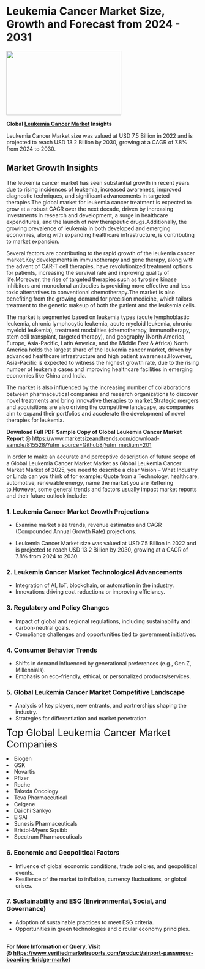 <H1>Leukemia Cancer Market Size, Growth and Forecast from 2024 - 2031</H1><img class="aligncenter size-medium wp-image-584254" src="https://thirdeyenews.in/wp-content/uploads/2024/09/Global-Market-Research-300x168.jpeg" alt="" width="300" height="168" /><p><strong>Global&nbsp;<a href="https://www.marketsizeandtrends.com/download-sample/815528/?utm_source=Github8j?utm_medium=201">Leukemia Cancer Market</a> Insights</strong></p><p>Leukemia Cancer Market size was valued at USD 7.5 Billion in 2022 and is projected to reach USD 13.2 Billion by 2030, growing at a CAGR of 7.8% from 2024 to 2030.</p><p><h2>Market Growth Insights</h2> <p>The leukemia cancer market has seen substantial growth in recent years due to rising incidences of leukemia, increased awareness, improved diagnostic techniques, and significant advancements in targeted therapies.The global market for leukemia cancer treatment is expected to grow at a robust CAGR over the next decade, driven by increasing investments in research and development, a surge in healthcare expenditures, and the launch of new therapeutic drugs.Additionally, the growing prevalence of leukemia in both developed and emerging economies, along with expanding healthcare infrastructure, is contributing to market expansion.</p> <p>Several factors are contributing to the rapid growth of the leukemia cancer market.Key developments in immunotherapy and gene therapy, along with the advent of CAR-T cell therapies, have revolutionized treatment options for patients, increasing the survival rate and improving quality of life.Moreover, the rise of targeted therapies such as tyrosine kinase inhibitors and monoclonal antibodies is providing more effective and less toxic alternatives to conventional chemotherapy.The market is also benefiting from the growing demand for precision medicine, which tailors treatment to the genetic makeup of both the patient and the leukemia cells.</p> <p>The market is segmented based on leukemia types (acute lymphoblastic leukemia, chronic lymphocytic leukemia, acute myeloid leukemia, chronic myeloid leukemia), treatment modalities (chemotherapy, immunotherapy, stem cell transplant, targeted therapy), and geography (North America, Europe, Asia-Pacific, Latin America, and the Middle East & Africa).North America holds the largest share of the leukemia cancer market, driven by advanced healthcare infrastructure and high patient awareness.However, Asia-Pacific is expected to witness the highest growth rate, due to the rising number of leukemia cases and improving healthcare facilities in emerging economies like China and India.</p> <p>The market is also influenced by the increasing number of collaborations between pharmaceutical companies and research organizations to discover novel treatments and bring innovative therapies to market.Strategic mergers and acquisitions are also driving the competitive landscape, as companies aim to expand their portfolios and accelerate the development of novel therapies for leukemia.</p> <p><span class=""><strong>Download Full PDF Sample Copy of Global Leukemia Cancer Market Report</strong> @ <a href="https://www.marketsizeandtrends.com/download-sample/815528/?utm_source=Github8j?utm_medium=201" target="_blank">https://www.marketsizeandtrends.com/download-sample/815528/?utm_source=Github8j?utm_medium=201</a></span></p><p>In order to make an accurate and perceptive description of future scope of a Global&nbsp;Leukemia Cancer Market Market as Global&nbsp;Leukemia Cancer Market Market of 2025, you need to describe a clear Vision &ndash; What Industry or Linda can you think of for example: Quote from a Technology, healthcare, automotive, renewable energy, name the market you are Reffering to.However, some general trends and factors usually impact market reports and their future outlook include:</p><h3>1.&nbsp;<strong>Leukemia Cancer Market Growth Projections</strong></h3><ul><li>Examine market size trends, revenue estimates and CAGR (Compounded Annual Growth Rate) projections.</li><li><p>Leukemia Cancer Market size was valued at USD 7.5 Billion in 2022 and is projected to reach USD 13.2 Billion by 2030, growing at a CAGR of 7.8% from 2024 to 2030.</p></li></ul><h3>2.&nbsp;<strong>Leukemia Cancer Market Technological Advancements</strong></h3><ul><li>Integration of AI, IoT, blockchain, or automation in the industry.</li><li>Innovations driving cost reductions or improving efficiency.</li></ul><h3>3.&nbsp;<strong>Regulatory and Policy Changes</strong></h3><ul><li>Impact of global and regional regulations, including sustainability and carbon-neutral goals.</li><li>Compliance challenges and opportunities tied to government initiatives.</li></ul><h3>4.&nbsp;<strong>Consumer Behavior Trends</strong></h3><ul><li>Shifts in demand influenced by generational preferences (e.g., Gen Z, Millennials).</li><li>Emphasis on eco-friendly, ethical, or personalized products/services.</li></ul><h3>5.&nbsp;<strong>Global Leukemia Cancer Market Competitive Landscape</strong></h3><ul><li>Analysis of key players, new entrants, and partnerships shaping the industry.</li><li>Strategies for differentiation and market penetration.</li></ul><p data-pm-slice="1 1 []"><span style="color: inherit; font-family: inherit; font-size: 25px;">Top Global Leukemia Cancer Market Companies</span></p><div class="" data-test-id=""><p><li>Biogen</li><li> GSK</li><li> Novartis</li><li> Pfizer</li><li> Roche</li><li> Takeda Oncology</li><li> Teva Pharmaceutical</li><li> Celgene</li><li> Daiichi Sankyo</li><li> EISAI</li><li> Sunesis Pharmaceuticals</li><li> Bristol-Myers Squibb</li><li> Spectrum Pharmaceuticals</li></p></div><h3>6.&nbsp;<strong>Economic and Geopolitical Factors</strong></h3><ul><li>Influence of global economic conditions, trade policies, and geopolitical events.</li><li>Resilience of the market to inflation, currency fluctuations, or global crises.</li></ul><h3>7.&nbsp;<strong>Sustainability and ESG (Environmental, Social, and Governance)</strong></h3><ul><li>Adoption of sustainable practices to meet ESG criteria.</li><li>Opportunities in green technologies and circular economy principles.</li></ul><h2><strong style="font-size: 14px;">For More Information or Query, Visit @&nbsp;</strong><a style="background-color: #ffffff; font-size: 14px;" href="https://www.marketsizeandtrends.com/report/leukemia-cancer-market/" target="_blank">https://www.verifiedmarketreports.com/product/airport-passenger-boarding-bridge-market</a></h2>